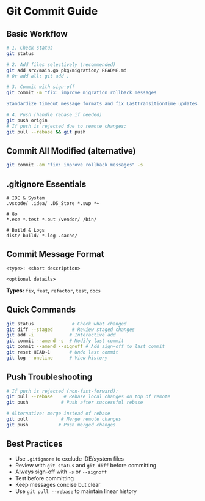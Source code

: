 # Git Commit Guide

## Basic Workflow

```bash
# 1. Check status
git status

# 2. Add files selectively (recommended)
git add src/main.go pkg/migration/ README.md
# Or add all: git add .

# 3. Commit with sign-off
git commit -m "fix: improve migration rollback messages

Standardize timeout message formats and fix LastTransitionTime updates." -s

# 4. Push (handle rebase if needed)
git push origin
# If push is rejected due to remote changes:
git pull --rebase && git push
```

## Commit All Modified (alternative)
```bash
git commit -am "fix: improve rollback messages" -s
```

## .gitignore Essentials

```gitignore
# IDE & System
.vscode/ .idea/ .DS_Store *.swp *~

# Go
*.exe *.test *.out /vendor/ /bin/

# Build & Logs  
dist/ build/ *.log .cache/
```

## Commit Message Format

```
<type>: <short description>

<optional details>
```

**Types:** `fix`, `feat`, `refactor`, `test`, `docs`

## Quick Commands

```bash
git status              # Check what changed
git diff --staged       # Review staged changes
git add -i             # Interactive add
git commit --amend -s  # Modify last commit
git commit --amend --signoff # Add sign-off to last commit
git reset HEAD~1       # Undo last commit
git log --oneline      # View history
```

## Push Troubleshooting

```bash
# If push is rejected (non-fast-forward):
git pull --rebase    # Rebase local changes on top of remote
git push            # Push after successful rebase

# Alternative: merge instead of rebase
git pull            # Merge remote changes
git push           # Push merged changes
```

## Best Practices

- Use `.gitignore` to exclude IDE/system files
- Review with `git status` and `git diff` before committing  
- Always sign-off with `-s` or `--signoff`
- Test before committing
- Keep messages concise but clear
- Use `git pull --rebase` to maintain linear history